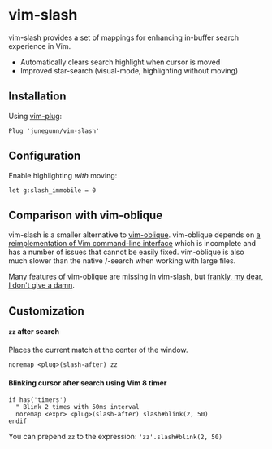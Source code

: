 vim-slash
=========

vim-slash provides a set of mappings for enhancing in-buffer search experience
in Vim.

- Automatically clears search highlight when cursor is moved
- Improved star-search (visual-mode, highlighting without moving)

Installation
------------

Using [vim-plug](https://github.com/junegunn/vim-plug):

```vim
Plug 'junegunn/vim-slash'
```

Configuration
-------------
Enable highlighting *with* moving:

```vim
let g:slash_immobile = 0
```

Comparison with vim-oblique
---------------------------

vim-slash is a smaller alternative to [vim-oblique][ob]. vim-oblique depends
on [a reimplementation of Vim command-line interface][pcl] which is incomplete
and has a number of issues that cannot be easily fixed. vim-oblique is also
much slower than the native /-search when working with large files.

Many features of vim-oblique are missing in vim-slash, but [frankly, my dear,
I don't give a damn][damn].

[ob]:   https://github.com/junegunn/vim-oblique
[pcl]:  https://github.com/junegunn/vim-pseudocl
[damn]: https://en.wikipedia.org/wiki/Frankly,_my_dear,_I_don%27t_give_a_damn

Customization
-------------

#### `zz` after search

Places the current match at the center of the window.

```vim
noremap <plug>(slash-after) zz
```

#### Blinking cursor after search using Vim 8 timer

```vim
if has('timers')
  " Blink 2 times with 50ms interval
  noremap <expr> <plug>(slash-after) slash#blink(2, 50)
endif
```

You can prepend `zz` to the expression: `'zz'.slash#blink(2, 50)`
